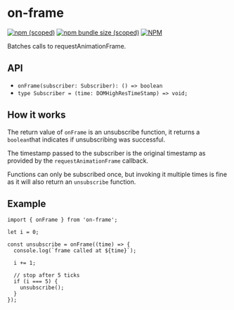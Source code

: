 # on-frame

[![npm (scoped)](https://img.shields.io/npm/v/@amate/on-frame)](https://www.npmjs.com/package/@amate/on-frame)
[![npm bundle size (scoped)](https://img.shields.io/bundlephobia/minzip/@amate/on-frame)](https://bundlephobia.com/package/@amate/on-frame)
[![NPM](https://img.shields.io/npm/l/@amate/on-frame)](https://github.com/christiandewit/on-frame/blob/main/LICENSE.md)

Batches calls to requestAnimationFrame.

## API

- `onFrame(subscriber: Subscriber): () => boolean`
- `type Subscriber = (time: DOMHighResTimeStamp) => void;`

## How it works

The return value of `onFrame` is an unsubscribe function, it returns a `boolean`that indicates if unsubscribing was successful.

The timestamp passed to the subscriber is the original timestamp as provided by the `requestAnimationFrame` callback.

Functions can only be subscribed once, but invoking it multiple times is fine as it will also return an `unsubscribe` function.

## Example

```
import { onFrame } from 'on-frame';

let i = 0;

const unsubscribe = onFrame((time) => {
  console.log(`frame called at ${time}`);

  i += 1;

  // stop after 5 ticks
  if (i === 5) {
    unsubscribe();
  }
});
```

